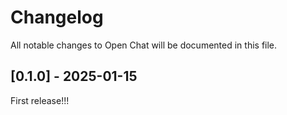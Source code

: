 # Changelog

All notable changes to Open Chat will be documented in this file.

## [0.1.0] - 2025-01-15

First release!!!


